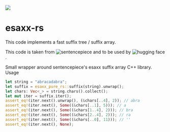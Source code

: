 ![](https://github.com/Narsil/esaxx-rs/workflows/build/badge.svg)

# esaxx-rs

This code implements a fast suffix tree / suffix array.

This code is taken from ![sentencepiece](https://github.com/google/sentencepiece) 
and to be used by ![hugging face](https://github.com/huggingface/tokenizers/).


Small wrapper around sentencepiece's esaxx suffix array C++ library.
Usage

```rust
let string = "abracadabra";
let suffix = esaxx_pure_rs::suffix(string).unwrap();
let chars: Vec<_> = string.chars().collect();
let mut iter = suffix.iter();
assert_eq!(iter.next().unwrap(), (&chars[..4], 2)); // abra
assert_eq!(iter.next(), Some((&chars[..1], 5))); // a
assert_eq!(iter.next(), Some((&chars[1..4], 2))); // bra
assert_eq!(iter.next(), Some((&chars[2..4], 2))); // ra
assert_eq!(iter.next(), Some((&chars[..0], 11))); // ''
assert_eq!(iter.next(), None);
```
